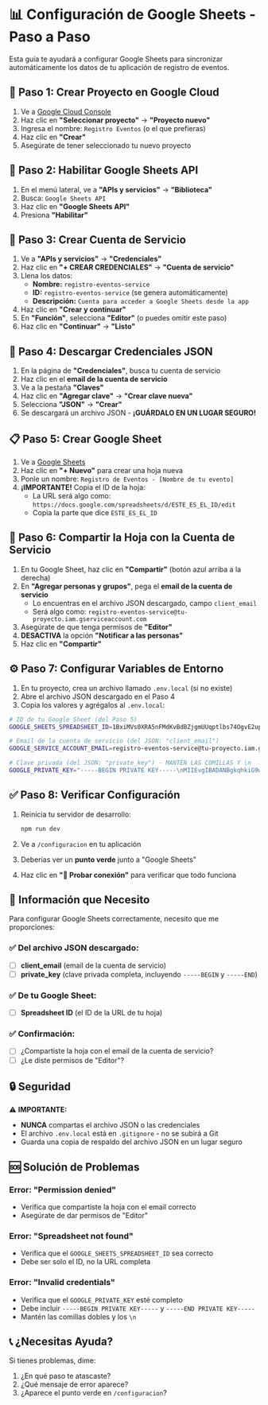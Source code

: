 # 📊 Configuración de Google Sheets - Paso a Paso

Esta guía te ayudará a configurar Google Sheets para sincronizar automáticamente los datos de tu aplicación de registro de eventos.

## 🚀 Paso 1: Crear Proyecto en Google Cloud

1. Ve a [Google Cloud Console](https://console.cloud.google.com/)
2. Haz clic en **"Seleccionar proyecto"** → **"Proyecto nuevo"**
3. Ingresa el nombre: `Registro Eventos` (o el que prefieras)
4. Haz clic en **"Crear"**
5. Asegúrate de tener seleccionado tu nuevo proyecto

## 🔌 Paso 2: Habilitar Google Sheets API

1. En el menú lateral, ve a **"APIs y servicios"** → **"Biblioteca"**
2. Busca: `Google Sheets API`
3. Haz clic en **"Google Sheets API"**
4. Presiona **"Habilitar"**

## 🔑 Paso 3: Crear Cuenta de Servicio

1. Ve a **"APIs y servicios"** → **"Credenciales"**
2. Haz clic en **"+ CREAR CREDENCIALES"** → **"Cuenta de servicio"**
3. Llena los datos:
   - **Nombre:** `registro-eventos-service`
   - **ID:** `registro-eventos-service` (se genera automáticamente)
   - **Descripción:** `Cuenta para acceder a Google Sheets desde la app`
4. Haz clic en **"Crear y continuar"**
5. En **"Función"**, selecciona **"Editor"** (o puedes omitir este paso)
6. Haz clic en **"Continuar"** → **"Listo"**

## 📄 Paso 4: Descargar Credenciales JSON

1. En la página de **"Credenciales"**, busca tu cuenta de servicio
2. Haz clic en el **email de la cuenta de servicio**
3. Ve a la pestaña **"Claves"**
4. Haz clic en **"Agregar clave"** → **"Crear clave nueva"**
5. Selecciona **"JSON"** → **"Crear"**
6. Se descargará un archivo JSON - **¡GUÁRDALO EN UN LUGAR SEGURO!**

## 📋 Paso 5: Crear Google Sheet

1. Ve a [Google Sheets](https://docs.google.com/spreadsheets/)
2. Haz clic en **"+ Nuevo"** para crear una hoja nueva
3. Ponle un nombre: `Registro de Eventos - [Nombre de tu evento]`
4. **¡IMPORTANTE!** Copia el ID de la hoja:
   - La URL será algo como: `https://docs.google.com/spreadsheets/d/ESTE_ES_EL_ID/edit`
   - Copia la parte que dice `ESTE_ES_EL_ID`

## 🤝 Paso 6: Compartir la Hoja con la Cuenta de Servicio

1. En tu Google Sheet, haz clic en **"Compartir"** (botón azul arriba a la derecha)
2. En **"Agregar personas y grupos"**, pega el **email de la cuenta de servicio**
   - Lo encuentras en el archivo JSON descargado, campo `client_email`
   - Será algo como: `registro-eventos-service@tu-proyecto.iam.gserviceaccount.com`
3. Asegúrate de que tenga permisos de **"Editor"**
4. **DESACTIVA** la opción **"Notificar a las personas"**
5. Haz clic en **"Compartir"**

## ⚙️ Paso 7: Configurar Variables de Entorno

1. En tu proyecto, crea un archivo llamado `.env.local` (si no existe)
2. Abre el archivo JSON descargado en el Paso 4
3. Copia los valores y agrégalos al `.env.local`:

```bash
# ID de tu Google Sheet (del Paso 5)
GOOGLE_SHEETS_SPREADSHEET_ID=1BxiMVs0XRA5nFMdKvBdBZjgmUUqptlbs74OgvE2upms

# Email de la cuenta de servicio (del JSON: "client_email")
GOOGLE_SERVICE_ACCOUNT_EMAIL=registro-eventos-service@tu-proyecto.iam.gserviceaccount.com

# Clave privada (del JSON: "private_key") - MANTÉN LAS COMILLAS Y \n
GOOGLE_PRIVATE_KEY="-----BEGIN PRIVATE KEY-----\nMIIEvgIBADANBgkqhkiG9w0BAQEFAASCBKgwggSkAgEAAoIBAQC...\n-----END PRIVATE KEY-----\n"
```

## ✅ Paso 8: Verificar Configuración

1. Reinicia tu servidor de desarrollo:
   ```bash
   npm run dev
   ```

2. Ve a `/configuracion` en tu aplicación

3. Deberías ver un **punto verde** junto a "Google Sheets"

4. Haz clic en **"🔗 Probar conexión"** para verificar que todo funciona

## 📱 Información que Necesito

Para configurar Google Sheets correctamente, necesito que me proporciones:

### ✅ Del archivo JSON descargado:
- [ ] **client_email** (email de la cuenta de servicio)
- [ ] **private_key** (clave privada completa, incluyendo `-----BEGIN` y `-----END`)

### ✅ De tu Google Sheet:
- [ ] **Spreadsheet ID** (el ID de la URL de tu hoja)

### ✅ Confirmación:
- [ ] ¿Compartiste la hoja con el email de la cuenta de servicio?
- [ ] ¿Le diste permisos de "Editor"?

## 🔒 Seguridad

⚠️ **IMPORTANTE:**
- **NUNCA** compartas el archivo JSON o las credenciales
- El archivo `.env.local` está en `.gitignore` - no se subirá a Git
- Guarda una copia de respaldo del archivo JSON en un lugar seguro

## 🆘 Solución de Problemas

### Error: "Permission denied"
- Verifica que compartiste la hoja con el email correcto
- Asegúrate de dar permisos de "Editor"

### Error: "Spreadsheet not found"
- Verifica que el `GOOGLE_SHEETS_SPREADSHEET_ID` sea correcto
- Debe ser solo el ID, no la URL completa

### Error: "Invalid credentials"
- Verifica que el `GOOGLE_PRIVATE_KEY` esté completo
- Debe incluir `-----BEGIN PRIVATE KEY-----` y `-----END PRIVATE KEY-----`
- Mantén las comillas dobles y los `\n`

## 📞 ¿Necesitas Ayuda?

Si tienes problemas, dime:
1. ¿En qué paso te atascaste?
2. ¿Qué mensaje de error aparece?
3. ¿Aparece el punto verde en `/configuracion`? 